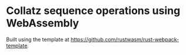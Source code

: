 # Collatz sequence operations using WebAssembly

Built using the template at https://github.com/rustwasm/rust-webpack-template.
